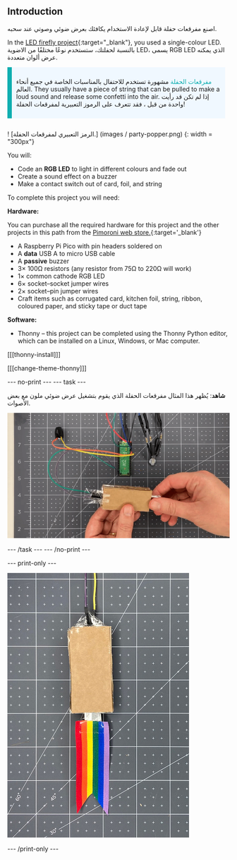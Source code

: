 ## Introduction

اصنع مفرقعات حفلة قابل لإعادة الاستخدام يكافئك بعرض ضوئي وصوتي عند سحبه.

In the [LED firefly project](https://projects.raspberrypi.org/en/projects/led-firefly){:target="_blank"}, you used a single-colour LED. بالنسبة لحفلتك، ستستخدم نوعًا مختلفًا من الاضوية LED، يسمى RGB LED الذي يمكنه عرض ألوان متعددة.

<div style="display: flex; flex-wrap: wrap">
<div style="flex-basis: 200px; flex-grow: 1; margin-right: 10px;">
<div style="border-left: solid; border-width:10px; border-color: #0faeb0; background-color: aliceblue; padding: 10px; display:flex; margin-bottom: 27px;"><p><span style="color: #0faeb0">مفرقعات الحفلة</span> مشهورة تستخدم للاحتفال بالمناسبات الخاصة في جميع أنحاء العالم. They usually have a piece of string that can be pulled to make a loud sound and release some confetti into the air. إذا لم تكن قد رأيت واحدة من قبل ، فقد تتعرف على الرموز التعبيرية لمفرقعات الحفلة!</p>
</div>
<div>
! [الرمز التعبيري لمفرقعات الحفلة.] (images / party-popper.png) {: width = "300px"}
</div>
</div>
</div>

You will:

+ Code an **RGB LED** to light in different colours and fade out
+ Create a sound effect on a buzzer
+ Make a contact switch out of card, foil, and string

To complete this project you will need:

**Hardware:**

You can purchase all the required hardware for this project and the other projects in this path from the [Pimoroni web store.](https://shop.pimoroni.com/products/pico-intro-kit?variant=39893512945747){:target='_blank'}

+ A Raspberry Pi Pico with pin headers soldered on
+ A **data** USB A to micro USB cable
+ A **passive** buzzer
+ 3× 100Ω resistors (any resistor from 75Ω to 220Ω will work)
+ 1× common cathode RGB LED
+ 6× socket–socket jumper wires
+ 2× socket–pin jumper wires
+ Craft items such as corrugated card, kitchen foil, string, ribbon, coloured paper, and sticky tape or duct tape

**Software:**
+ Thonny – this project can be completed using the Thonny Python editor, which can be installed on a Linux, Windows, or Mac computer.

[[[thonny-install]]]

[[[change-theme-thonny]]]


--- no-print --- --- task ---

**شاهد**: يُظهر هذا المثال مفرقعات الحفلة الذي يقوم بتشغيل عرض ضوئي ملون مع بعض الأصوات.

![يتم سحب قطعة صغيرة من الرقائق المعدنية من مفتاح المفرقعات ويضيء مؤشر LED ويتم تشغيل الصوت.](images/full-popper-test.gif)

--- /task --- --- /no-print ---

--- print-only ---

![مفرقعات الحفلة مصنوعة من الورق المقوى مع ذيل الشريط.](images/add-ribbon.jpg)

--- /print-only ---
